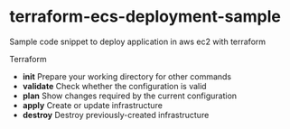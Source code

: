 # terraform-ecs-deployment-sample
Sample code snippet to deploy application in aws ec2 with terraform

Terraform
- **init**          Prepare your working directory for other commands
- **validate**      Check whether the configuration is valid
- **plan**          Show changes required by the current configuration
- **apply**         Create or update infrastructure
- **destroy**       Destroy previously-created infrastructure
